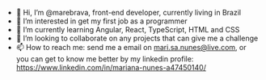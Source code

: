 - 👋 Hi, I’m @marebrava, front-end developer, currently living in Brazil
- 👀 I’m interested in get my first job as a programmer
- 🌱 I’m currently learning Angular, React, TypeScript, HTML and CSS
- 💞️ I’m looking to collaborate on any projects that can give me a challenge
- 📫 How to reach me: send me a email on mari.sa.nunes@live.com, or you can get to know me better by my linkedin profile: https://www.linkedin.com/in/mariana-nunes-a47450140/

<!---
marebrava/marebrava is a ✨ special ✨ repository because its `README.md` (this file) appears on your GitHub profile.
You can click the Preview link to take a look at your changes.
--->
